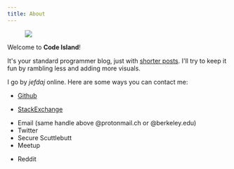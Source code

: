 ```yaml
---
title: About
---
```


<img src="/about/boat.svg" style="margin-left: 40px"></img>

Welcome to <b>Code Island</b>!

It's your standard programmer blog, just with [shorter posts][zettel-posts].
I'll try to keep it fun by rambling less and adding more visuals.

I go by *jefdaj* online. Here are some ways you can contact me:

- [Github](https://github.com/jefdaj)
* [StackExchange](https://stackoverflow.com/users/429898/jefdaj)
- Email (same handle above @protonmail.ch or @berkeley.edu)
- Twitter
- Secure Scuttlebutt
- Meetup
* Reddit

<!-- TODO gpg? bitmessage? -->

[zettel-posts]: /posts/2021/03/03/how-to-use-this-blog/index.html
